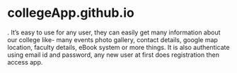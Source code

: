 # collegeApp.github.io
. It’s easy to use for any user, they can easily get many information about our college like- many events photo gallery, contact details, google map location, faculty details, eBook system or more things. It is also authenticate using email id and password,  any new user at first does registration then access app.
